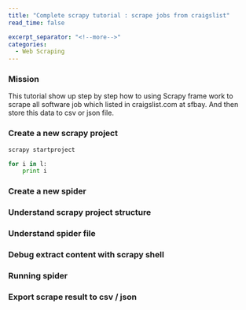 ```yaml
---
title: "Complete scrapy tutorial : scrape jobs from craigslist"
read_time: false

excerpt_separator: "<!--more-->"
categories:
  - Web Scraping
---
```


<!--more-->

### Mission

This tutorial show up step by step how to using Scrapy frame work to scrape all software job which listed in craigslist.com at sfbay. And then store this data to csv or json file.



### Create a new scrapy project

```powershell
scrapy startproject 
```

```py
for i in l:
	print i
```



### Create a new spider

### Understand scrapy project structure

### Understand spider file

### Debug extract content with scrapy shell

### Running spider

### Export scrape result to csv / json